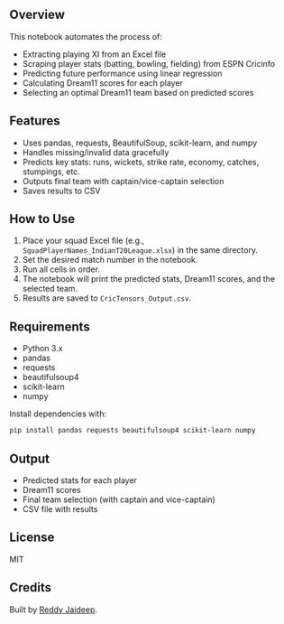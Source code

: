 ## Overview

This notebook automates the process of:

- Extracting playing XI from an Excel file
- Scraping player stats (batting, bowling, fielding) from ESPN Cricinfo
- Predicting future performance using linear regression
- Calculating Dream11 scores for each player
- Selecting an optimal Dream11 team based on predicted scores

## Features

- Uses pandas, requests, BeautifulSoup, scikit-learn, and numpy
- Handles missing/invalid data gracefully
- Predicts key stats: runs, wickets, strike rate, economy, catches, stumpings, etc.
- Outputs final team with captain/vice-captain selection
- Saves results to CSV

## How to Use

1. Place your squad Excel file (e.g., `SquadPlayerNames_IndianT20League.xlsx`) in the same directory.
2. Set the desired match number in the notebook.
3. Run all cells in order.
4. The notebook will print the predicted stats, Dream11 scores, and the selected team.
5. Results are saved to `CricTensors_Output.csv`.

## Requirements

- Python 3.x
- pandas
- requests
- beautifulsoup4
- scikit-learn
- numpy

Install dependencies with:

```powershell
pip install pandas requests beautifulsoup4 scikit-learn numpy
```

## Output

- Predicted stats for each player
- Dream11 scores
- Final team selection (with captain and vice-captain)
- CSV file with results

## License

MIT

## Credits

Built by [Reddy Jaideep](https://github.com/Jaideep718).
